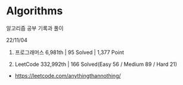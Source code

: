 # Algorithms

알고리즘 공부 기록과 풀이

22/11/04

1. 프로그래머스 6,981th | 95 Solved | 1,377 Point

2. LeetCode 332,992th | 166 Solved(Easy 56 / Medium 89 / Hard 21)
- https://leetcode.com/anythingthannothing/
